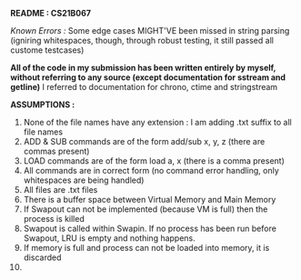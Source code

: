 **README : CS21B067**

*Known Errors :*
Some edge cases MIGHT'VE been missed in string parsing (igniring whitespaces, though, through robust testing, it still passed all custome testcases)

**All of the code in my submission has been written entirely by myself, without referring to any source (except documentation for sstream and getline)**
I referred to documentation for chrono, ctime and stringstream

**ASSUMPTIONS :**
1. None of the file names have any extension : I am adding .txt suffix to all file names
2. ADD & SUB commands are of the form add/sub x, y, z (there are commas present)
3. LOAD commands are of the form load a, x (there is a comma present)
4. All commands are in correct form (no command error handling, only whitespaces are being handled)
5. All files are .txt files
6. There is a buffer space between Virtual Memory and Main Memory
7. If Swapout can not be implemented (because VM is full) then the process is killed
8. Swapout is called within Swapin. If no process has been run before Swapout, LRU is empty and nothing happens.
9. If memory is full and process can not be loaded into memory, it is discarded
10. 